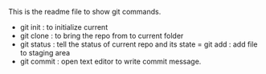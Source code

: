 This is the readme file to show git commands.
- git init : to initialize current 
- git clone <url> : to bring the repo from <URL> to current folder
- git status : tell the status of current repo and its state
= git add <FILE> : add file to staging area
- git commit : open text editor  to write commit message.

